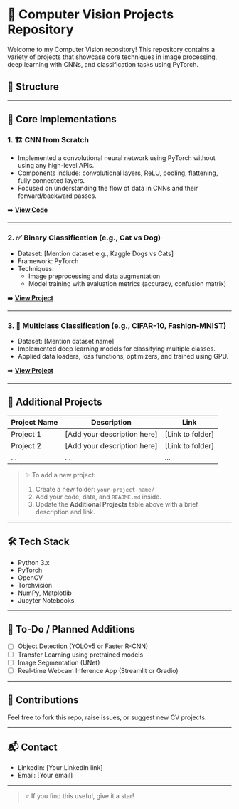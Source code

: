 # 🧠 Computer Vision Projects Repository

Welcome to my Computer Vision repository! This repository contains a variety of projects that showcase core techniques in image processing, deep learning with CNNs, and classification tasks using PyTorch.

## 📁 Structure


---

## 🔧 Core Implementations

### 1. 🏗️ CNN from Scratch
- Implemented a convolutional neural network using PyTorch without using any high-level APIs.
- Components include: convolutional layers, ReLU, pooling, flattening, fully connected layers.
- Focused on understanding the flow of data in CNNs and their forward/backward passes.

➡️ **[View Code](./cnn-from-scratch/)**

---

### 2. ✅ Binary Classification (e.g., Cat vs Dog)
- Dataset: [Mention dataset e.g., Kaggle Dogs vs Cats]
- Framework: PyTorch
- Techniques:
  - Image preprocessing and data augmentation
  - Model training with evaluation metrics (accuracy, confusion matrix)

➡️ **[View Project](./binary-classification/)**

---

### 3. 🎯 Multiclass Classification (e.g., CIFAR-10, Fashion-MNIST)
- Dataset: [Mention dataset name]
- Implemented deep learning models for classifying multiple classes.
- Applied data loaders, loss functions, optimizers, and trained using GPU.

➡️ **[View Project](./multiclass-classification/)**

---

## 📂 Additional Projects

| Project Name | Description | Link |
|--------------|-------------|------|
| Project 1     | [Add your description here] | [Link to folder] |
| Project 2     | [Add your description here] | [Link to folder] |
| ...           | ...                         | ...              |

> ✨ To add a new project:
> 1. Create a new folder: `your-project-name/`
> 2. Add your code, data, and `README.md` inside.
> 3. Update the **Additional Projects** table above with a brief description and link.

---

## 🛠️ Tech Stack

- Python 3.x  
- PyTorch  
- OpenCV  
- Torchvision  
- NumPy, Matplotlib  
- Jupyter Notebooks  

---

## 📌 To-Do / Planned Additions

- [ ] Object Detection (YOLOv5 or Faster R-CNN)  
- [ ] Transfer Learning using pretrained models  
- [ ] Image Segmentation (UNet)  
- [ ] Real-time Webcam Inference App (Streamlit or Gradio)

---

## 🤝 Contributions

Feel free to fork this repo, raise issues, or suggest new CV projects.

---

## 📬 Contact

- LinkedIn: [Your LinkedIn link]
- Email: [Your email]

---

> ⭐ If you find this useful, give it a star!

